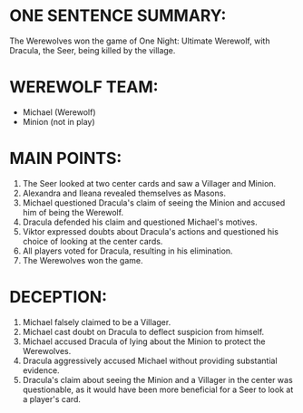 # ONE SENTENCE SUMMARY:
The Werewolves won the game of One Night: Ultimate Werewolf, with Dracula, the Seer, being killed by the village.

# WEREWOLF TEAM:
- Michael (Werewolf)
- Minion (not in play)

# MAIN POINTS:
1. The Seer looked at two center cards and saw a Villager and Minion.
2. Alexandra and Ileana revealed themselves as Masons.
3. Michael questioned Dracula's claim of seeing the Minion and accused him of being the Werewolf.
4. Dracula defended his claim and questioned Michael's motives.
5. Viktor expressed doubts about Dracula's actions and questioned his choice of looking at the center cards.
6. All players voted for Dracula, resulting in his elimination.
7. The Werewolves won the game.

# DECEPTION:
1. Michael falsely claimed to be a Villager.
2. Michael cast doubt on Dracula to deflect suspicion from himself.
3. Michael accused Dracula of lying about the Minion to protect the Werewolves.
4. Dracula aggressively accused Michael without providing substantial evidence.
5. Dracula's claim about seeing the Minion and a Villager in the center was questionable, as it would have been more beneficial for a Seer to look at a player's card.